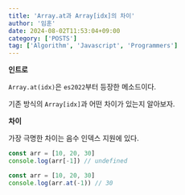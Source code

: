 ```yaml
---
title: 'Array.at과 Array[idx]의 차이'
author: '임훈'
date: 2024-08-02T11:53:04+09:00
category: ['POSTS']
tag: ['Algorithm', 'Javascript', 'Programmers']
---
```


**인트로**

`Array.at(idx)`은 `es2022`부터 등장한 메소드이다.

기존 방식의 `Array[idx]`과 어떤 차이가 있는지 알아보자.

**차이**

가장 극명한 차이는 음수 인덱스 지원에 있다.

```js
const arr = [10, 20, 30]
console.log(arr[-1]) // undefined

const arr = [10, 20, 30]
console.log(arr.at(-1)) // 30
```
